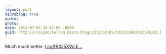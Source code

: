 ```yaml
---
layout: post
microblog: true
audio: 
photo: 
date: 2013-07-05 12:17:07 -0600
guid: http://craigmcclellan.micro.blog/2013/07/05/t353215984133345282.html
---
```

Much much better. [t.co/fRXa5XWLE...](https://t.co/fRXa5XWLER)
